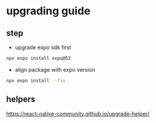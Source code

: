 # upgrading guide

## step
- upgrade expo sdk first

```sh
npx expo install expo@52
```

- align package with expo version

```sh
npx expo install --fix
```

## helpers

https://react-native-community.github.io/upgrade-helper/